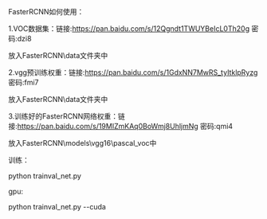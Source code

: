 FasterRCNN如何使用：

1.VOC数据集：链接:https://pan.baidu.com/s/12Qgndt1TWUYBeIcL0Th20g 密码:dzi8

放入FasterRCNN\data文件夹中

2.vgg预训练权重：链接:https://pan.baidu.com/s/1GdxNN7MwRS_tyItklpRyzg 密码:fmi7

放入FasterRCNN\data文件夹中

3.训练好的FasterRCNN网络权重：链接:https://pan.baidu.com/s/19MIZmKAq0BoWmj8UhljmNg 密码:qmi4

放入FasterRCNN\models\vgg16\pascal_voc中

训练：

python trainval_net.py

gpu:

python trainval_net.py --cuda
